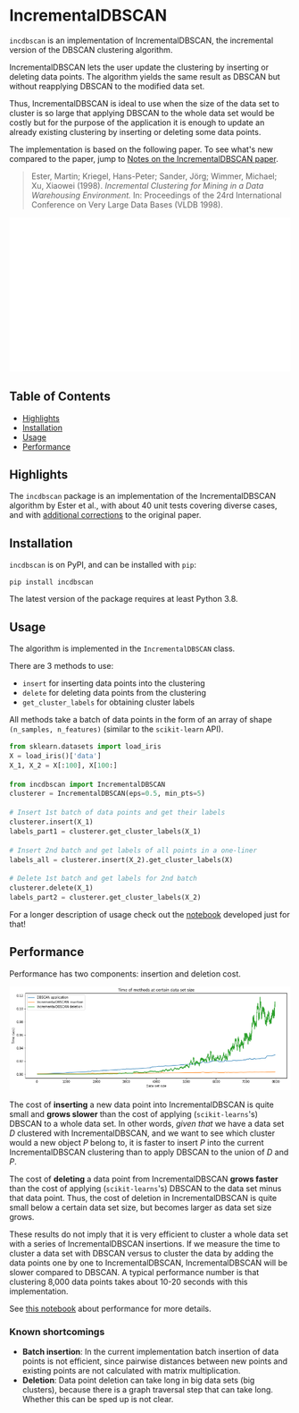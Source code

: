 # IncrementalDBSCAN

`incdbscan` is an implementation of IncrementalDBSCAN, the incremental version of the DBSCAN clustering algorithm.

IncrementalDBSCAN lets the user update the clustering by inserting or deleting data points. The algorithm yields the same result as DBSCAN but without reapplying DBSCAN to the modified data set.

Thus, IncrementalDBSCAN is ideal to use when the size of the data set to cluster is so large that applying DBSCAN to the whole data set would be costly but for the purpose of the application it is enough to update an already existing clustering by inserting or deleting some data points.

The implementation is based on the following paper. To see what's new compared to the paper, jump to [Notes on the IncrementalDBSCAN paper](https://github.com/DataOmbudsman/incdbscan/blob/master/notes/notes-on-paper.md).

> Ester, Martin; Kriegel, Hans-Peter; Sander, Jörg; Wimmer, Michael; Xu, Xiaowei (1998). *Incremental Clustering for Mining in a Data Warehousing Environment.* In: Proceedings of the 24rd International Conference on Very Large Data Bases (VLDB 1998).

<p align="center">
  <img src="./images/illustration_circles.gif" alt="indbscan illustration">
</p>

## Table of Contents

- [Highlights](#Highlights)
- [Installation](#installation)
- [Usage](#usage)
- [Performance](#Performance)

## Highlights

The `incdbscan` package is an implementation of the IncrementalDBSCAN algorithm by Ester et al., with about 40 unit tests covering diverse cases, and with [additional corrections](https://github.com/DataOmbudsman/incdbscan/blob/master/notes/notes-on-paper.md) to the original paper.

## Installation

`incdbscan` is on PyPI, and can be installed with `pip`:
```
pip install incdbscan
```

The latest version of the package requires at least Python 3.8.

## Usage

The algorithm is implemented in the `IncrementalDBSCAN` class.

There are 3 methods to use:
- `insert` for inserting data points into the clustering
- `delete` for deleting data points from the clustering
- `get_cluster_labels` for obtaining cluster labels

All methods take a batch of data points in the form of an array of shape `(n_samples, n_features)` (similar to the `scikit-learn` API).

```python
from sklearn.datasets import load_iris
X = load_iris()['data']
X_1, X_2 = X[:100], X[100:]

from incdbscan import IncrementalDBSCAN
clusterer = IncrementalDBSCAN(eps=0.5, min_pts=5)

# Insert 1st batch of data points and get their labels
clusterer.insert(X_1)
labels_part1 = clusterer.get_cluster_labels(X_1)

# Insert 2nd batch and get labels of all points in a one-liner
labels_all = clusterer.insert(X_2).get_cluster_labels(X)

# Delete 1st batch and get labels for 2nd batch
clusterer.delete(X_1)
labels_part2 = clusterer.get_cluster_labels(X_2)
```

For a longer description of usage check out the [notebook](https://github.com/DataOmbudsman/incdbscan/blob/master/notebooks/incdbscan-usage.ipynb) developed just for that!

## Performance

Performance has two components: insertion and deletion cost.

<p align="left">
  <img src="./images/performance.png" alt="indbscan performance">
</p>

The cost of **inserting** a new data point into IncrementalDBSCAN is quite small and **grows slower** than the cost of applying (`scikit-learns`'s) DBSCAN to a whole data set.  In other words, *given that* we have a data set _D_ clustered with IncrementalDBSCAN, and we want to see which cluster would a new object _P_ belong to, it is faster to insert _P_ into the current IncrementalDBSCAN clustering than to apply DBSCAN to the union of _D_ and _P_.

The cost of **deleting** a data point from IncrementalDBSCAN **grows faster** than the cost of applying (`scikit-learns`'s) DBSCAN to the data set minus that data point. Thus, the cost of deletion in IncrementalDBSCAN is quite small below a certain data set size, but becomes larger as data set size grows.

These results do not imply that it is very efficient to cluster a whole data set with a series of IncrementalDBSCAN insertions. If we measure the time to cluster a data set with DBSCAN versus to cluster the data by adding the data points one by one to IncrementalDBSCAN, IncrementalDBSCAN will be slower compared to DBSCAN. A typical performance number is that clustering 8,000 data points takes about 10-20 seconds with this implementation.

See [this notebook](https://github.com/DataOmbudsman/incdbscan/blob/master/notebooks/performance.ipynb) about performance for more details.

### Known shortcomings

- **Batch insertion**: In the current implementation batch insertion of data points is not efficient, since pairwise distances between new points and existing points are not calculated with matrix multiplication.
- **Deletion**: Data point deletion can take long in big data sets (big clusters), because there is a graph traversal step that can take long. Whether this can be sped up is not clear. 
